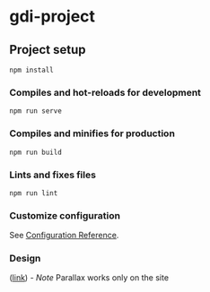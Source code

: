 # gdi-project

## Project setup
```
npm install
```

### Compiles and hot-reloads for development
```
npm run serve
```

### Compiles and minifies for production
```
npm run build
```

### Lints and fixes files
```
npm run lint
```

### Customize configuration
See [Configuration Reference](https://cli.vuejs.org/config/).

### Design
([link](https://www.figma.com/design/i0QJOHG4Y4dcqDubcGU0bh/Untitled?node-id=0-1&t=q0we2x7TubLkzNDl-1))
    - *Note* Parallax works only on the site
